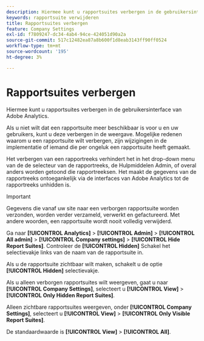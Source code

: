 ```yaml
---
description: Hiermee kunt u rapportsuites verbergen in de gebruikersinterface van Adobe Analytics.
keywords: rapportsuite verwijderen
title: Rapportsuites verbergen
feature: Company Settings
exl-id: f7809247-dc34-4ab4-94ce-424051d90a2a
source-git-commit: 517c12482ea87a8b600f1d8eab3143ff90ff0524
workflow-type: tm+mt
source-wordcount: '195'
ht-degree: 3%

---
```


# Rapportsuites verbergen

Hiermee kunt u rapportsuites verbergen in de gebruikersinterface van Adobe Analytics.

Als u niet wilt dat een rapportsuite meer beschikbaar is voor u en uw gebruikers, kunt u deze verbergen in de weergave. Mogelijke redenen waarom u een rapportsuite wilt verbergen, zijn wijzigingen in de implementatie of iemand die per ongeluk een rapportsuite heeft gemaakt.

Het verbergen van een rapportreeks verhindert het in het drop-down menu van de de selecteur van de rapportreeks, de Hulpmiddelen Admin, of overal anders worden getoond die rapportreeksen. Het maakt de gegevens van de rapportreeks ontoegankelijk via de interfaces van Adobe Analytics tot de rapportreeks unhidden is.

>[!IMPORTANT]
>
>Gegevens die vanaf uw site naar een verborgen rapportsuite worden verzonden, worden verder verzameld, verwerkt en gefactureerd. Met andere woorden, een rapportsuite wordt nooit volledig verwijderd.

Ga naar **[!UICONTROL Analytics]** > **[!UICONTROL Admin]** > **[!UICONTROL All admin]** > **[!UICONTROL Company settings]** > **[!UICONTROL Hide Report Suites]**. Controleer de **[!UICONTROL Hidden]** Schakel het selectievakje links van de naam van de rapportsuite in.

Als u de rapportsuite zichtbaar wilt maken, schakelt u de optie **[!UICONTROL Hidden]** selectievakje.

Als u alleen verborgen rapportsuites wilt weergeven, gaat u naar **[!UICONTROL Company Settings]**, selecteert u **[!UICONTROL View]** > **[!UICONTROL Only Hidden Report Suites]**.

Alleen zichtbare rapportsuites weergeven, onder **[!UICONTROL Company Settings]**, selecteert u **[!UICONTROL View]** > **[!UICONTROL Only Visible Report Suites]**.

De standaardwaarde is **[!UICONTROL View]** > **[!UICONTROL All]**.
